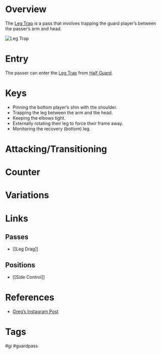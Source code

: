 # Overview
The <u>Leg Trap</u> is a pass that involves trapping the guard player’s between the passer’s arm and head.

![Leg Trap](https://i.ytimg.com/vi/SzHShYOdAV0/hq720.jpg?sqp=-oaymwEhCK4FEIIDSFryq4qpAxMIARUAAAAAGAElAADIQj0AgKJD&rs=AOn4CLDx46TaeVjRftT0Ahi69W9-mF_MGQ)
# Entry
The passer can enter the <u>Leg Trap</u> from [Half Guard](obsidian://open?vault=Obsidian-BJJ-Notes&file=Guards%2FHalf%20Guard).
# Keys
- Pinning the bottom player’s shin with the shoulder.
- Trapping the leg between the arm and the head.
- Keeping the elbows tight.
- Externally rotating their leg to force their frame away.
- Monitoring the recovery (bottom) leg.
# Attacking/Transitioning
# Counter
# Variations
# Links
## Passes
- [[Leg Drag]]
## Positions
- [[Side Control]]
# References
 - [Greg’s Instagram Post](https://www.instagram.com/p/DBNUEL1pnfM/)
# Tags
#gi #guardpass 